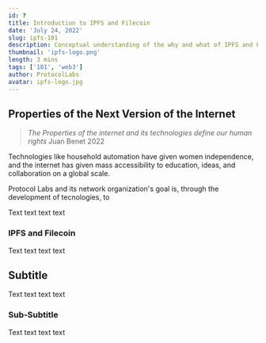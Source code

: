 ```yaml
---
id: ?
title: Introduction to IPFS and Filecoin
date: 'July 24, 2022'
slug: ipfs-101
description: Conceptual understanding of the why and what of IPFS and FIlecoin
thumbnail: 'ipfs-logo.png'
length: 3 mins
tags: ['101', 'web3']
author: ProtocolLabs
avatar: ipfs-logo.jpg
---
```

<!-- Note: Above header will be changed to a JSON file -->

<Section name="1. Introduction to IPFS and Filecoin Created?">

## Properties of the Next Version of the Internet
> _The Properties of the internet and its technologies define our human rights_ Juan Benet 2022

Technologies like household automation have given women independence, and the internet has given mass accessibility to education, ideas, and collaboration on a global scale.

Protocol Labs and its network organization's goal is, through the development of tecnologies, to

Text text text text

### IPFS and Filecoin

Text text text text

</Section>

<Section name="2. Title">

## Subtitle

Text text text text

### Sub-Subtitle

Text text text text

</Section>
